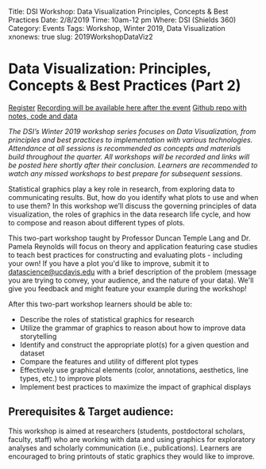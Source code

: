 Title: DSI Workshop: Data Visualization Principles, Concepts & Best Practices
Date: 2/8/2019
Time: 10am-12 pm
Where: DSI (Shields 360)
Category: Events
Tags: Workshop, Winter 2019, Data Visualization
xnonews: true
slug: 2019WorkshopDataViz2

#  Data Visualization: Principles, Concepts & Best Practices (Part 2)

[Register](https://forms.library.ucdavis.edu/classes/descriptions.php)
[Recording will be available here after the event]()
[Github repo with notes, code and data]()

*The DSI’s Winter 2019 workshop series focuses on Data Visualization, from principles and best practices to implementation with various technologies. Attendance at all sessions is recommended as concepts and materials build throughout the quarter. All workshops will be recorded and links will be posted here shortly after their conclusion. Learners are recommended to watch any missed workshops to best prepare for subsequent sessions.*

Statistical graphics play a key role in research, from exploring data to communicating results. But, how do you identify what plots to use and when to use them? In this workshop we’ll discuss the governing principles of data visualization, the roles of graphics in the data research life cycle, and how to compose and reason about different types of plots. 

This two-part workshop taught by Professor Duncan Temple Lang and Dr. Pamela Reynolds will focus on theory and application featuring case studies to teach best practices for constructing and evaluating plots - including your own! If you have a plot you'd like to improve, submit it to [datascience@ucdavis.edu](mailto:datascience@ucdavis.edu) with a brief description of the problem (message you are trying to convey, your audience, and the nature of your data). We'll give you feedback and might feature your example during the workshop!

After this two-part workshop learners should be able to:

* Describe the roles of statistical graphics for research
* Utilize the grammar of graphics to reason about how to improve data storytelling
* Identify and construct the appropriate plot(s) for a given question and dataset
* Compare the features and utility of different plot types
* Effectively use graphical elements (color, annotations, aesthetics, line types, etc.) to improve plots
* Implement best practices to maximize the impact of graphical displays

## Prerequisites & Target audience:

This workshop is aimed at researchers (students, postdoctoral scholars, faculty, staff) who are working with data and using graphics for exploratory analyses and scholarly communication (i.e., publications). Learners are encouraged to bring printouts of static graphics they would like to improve.